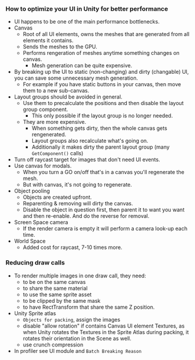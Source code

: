 ### How to optimize your UI in Unity for better performance

- UI happens to be one of the main performance bottlenecks.
- Canvas
    - Root of all UI elements, owns the meshes that are generated from all elements it contains.
    - Sends the meshes to the GPU.
    - Performs rengeration of meshes anytime something changes on canvas.
        - Mesh generation can be quite expensive.
- By breaking up the UI to static (non-changing) and dirty (changable) UI, you can save some unnecessary mesh generation.
    - For example if you have static buttons in your canvas, then move them to a new sub-canvas.
- Layout groups should be avoided in general.
    - Use them to precalculate the positions and then disable the layout group component.
        - This only possible if the layout group is no longer needed.
    - They are more expensive.
        - When something gets dirty, then the whole canvas gets rengenerated.
        - Layout groups also recalculate what's going on.
        - Additionally it makes dirty the parent layout group (many `GetComponent()` calls)
- Turn off raycast target for images that don't need UI events.
- Use canvas for modals.
    - When you turn a GO on/off that's in a canvas you'll regenerate the mesh.
    - But with canvas, it's not going to regenerate.
- Object pooling
    - Objects are created upfront.
    - Reparenting & removing will dirty the canvas.
    - Disable the object in question first, then parent it to want you want and then re-enable. And do the reverse for removal.
- Screen Space camera
    - If the render camera is empty it will perform a camera look-up each time.
- World Space
    - Added cost for raycast, 7-10 times more.


### Reducing draw calls
- To render multiple images in one draw call, they need:
    - to be on the same canvas
    - to share the same material
    - to use the same sprite asset
    - to be clipped by the same mask
    - to have RectTransform that share the same Z position.
- Unity Sprite atlas
    - `Objects for packing`, assign the images 
    - disable "allow rotation" if contains Canvas UI element Textures, as when Unity rotates the Textures in the Sprite Atlas during packing, it rotates their orientation in the Scene as well.
    - use crunch compression
- In profiler see UI module and `Batch Breaking Reason`



